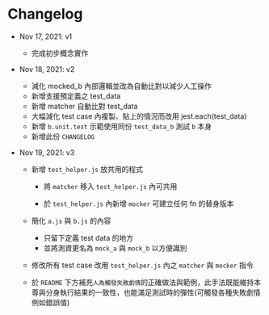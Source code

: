 # Changelog

  - Nov 17, 2021: v1

    - 完成初步概念實作

  - Nov 18, 2021: v2

    - 減化 mocked_b 內部邏輯並改為自動比對以減少人工操作
    - 新增支援預定義之 test_data
    - 新增 matcher 自動比對 test_data
    - 大幅減化 test case 內複製、貼上的情況而改用 jest.each(test_data)
    - 新增 `b.unit.test` 示範使用同份 `test_data_b` 測試 `b` 本身
    - 新增此份 `CHANGELOG`

  - Nov 19, 2021: v3

    - 新增 `test_helper.js` 放共用的程式

      - 將 `matcher` 移入 `test_helper.js` 內可共用

      - 於 `test_helper.js` 內新增 `mocker` 可建立任何 fn 的替身版本

    - 簡化 `a.js` 與 `b.js` 的內容

      - 只留下定義 test data 的地方
      - 並將測資更名為 `mock_a` 與 `mock_b` 以方便識別

    - 修改所有 test case 改用 `test_helper.js` 內之 `matcher` 與 `mocker` 指令

    - 於 `README` 下方補充`人為觸發失敗劇情`的正確做法與範例，此手法既能維持本尊與分身執行結果的一致性，也能滿足測試時的彈性(可觸發各種失敗劇情例如錯誤值)
